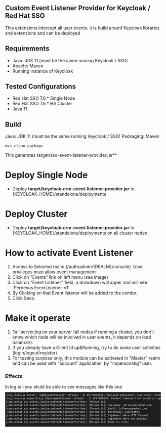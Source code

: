 ## Custom Event Listener Provider for Keycloak / Red Hat SSO
This extensions intercept all user events. it is build arounf Keycloak libraries and extensions and can be deployed

## Requirements
* Java: JDK 11 (must be the same running Keycloak / SSO)
* Apache Maven
* Running instance of Keycloak

## Tested Configurations
* Red Hat SSO 7.6.* Single Node
* Red Hat SSO 7.6.* HA Cluster
* Java 11

## Build
Java: JDK 11 (must be the same running Keycloak / SSO)
Packaging: Maven
```
mvn clean package
```
This generates target/sso-event-listener-provider.jar**


# Deploy Single Node

* Deploy **target/keycloak-crm-event-listener-provider.jar** to {KEYCLOAK_HOME}/standalone/deployments

# Deploy Cluster

* Deploy **target/keycloak-crm-event-listener-provider.jar** to {KEYCLOAK_HOME}/standalone/deployments on all cluster noded

# How to activate Event Listener
1. Access to Selected realm (/auth/admin/{REALM}/console). User privileges must allow event management
2. Click on "Events" link on left menu (see image)
3. Click on "Event Listener" field, a drowdown will apper and will see 'Pernexus.EventListener-v1'
4. By Clicking on that Event listener will be added to the combo.
5. Click Save.

# Make it operate
1. Tail server.log on your server (all nodes if running a cluster, you don't know which node will be involved in user events, it depends on load balancer).
2. If you already have a Client Id up&Running, try to do some user activities (login/logout/register).
3. For testing purpose only, this module can be activated in "Master" realm and can be used with "account" application, by "Impersonatig" user.

### Effects
In log tail you shuld be able to see messages like this one
![Alt text](SSO_2.png "Log outcome")


